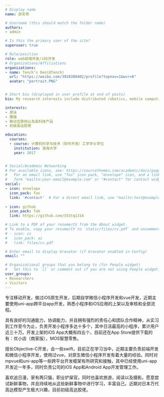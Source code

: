 ```yaml
---
# Display name
name: 邵天奇

# Username (this should match the folder name)
authors:
- admin

# Is this the primary user of the site?
superuser: true

# Role/position
role: web前端开发/iOS开发
# Organizations/Affiliations
organizations:
- name: Tench‘s Den(@Tench)
  url: "https://weibo.com/3928306402/profile?topnav=1&wvr=6"
  avatar: "portrait.PNG"


# Short bio (displayed in user profile at end of posts)
bio: My research interests include distributed robotics, mobile computing and programmable matter.

interests:
- 游泳
- 撸猫
- 移动互联网以及高科技产品
- 初级高达胶佬

education:
  courses:
  - course: 计算机科学与技术（软件开发）工学学士学位
    institution: 渤海大学
    year: 2017


# Social/Academic Networking
# For available icons, see: https://sourcethemes.com/academic/docs/page-builder/#icons
#   For an email link, use "fas" icon pack, "envelope" icon, and a link in the
#   form "mailto:your-email@example.com" or "#contact" for contact widget.
social:
- icon: envelope
  icon_pack: fas
  link: '#contact'  # For a direct email link, use "mailto:test@example.org".
  
- icon: github
  icon_pack: fab
  link: https://github.com/SSStq1314

# Link to a PDF of your resume/CV from the About widget.
# To enable, copy your resume/CV to `static/files/cv.pdf` and uncomment the lines below.
# - icon: cv
#   icon_pack: ai
#   link: files/cv.pdf

# Enter email to display Gravatar (if Gravatar enabled in Config)
email: ""

# Organizational groups that you belong to (for People widget)
#   Set this to `[]` or comment out if you are not using People widget.
user_groups:
- Researchers
- Visitors
---
```







专注移动开发，做过iOS原生开发，后期自学微信小程序开发和vue开发，近期主要使用uni-app跨平台app开发，熟悉小程序和iOS应用的上架以及审核和全部流程。


具有良好的沟通能力，协调能力，并且拥有强烈的责任心和团队合作精神，从实习到工作至今为止，负责开发小程序多达十多个，其中日活最高的小程序，累计用户近三十万。开发上架的iOS App大概有四五个，目前还在App Store提供下载的有：优小店（商家版），MOS智慧零售。


擅长Objective-C开发，会一些swift，目前正在学习当中，近期主要负责前端开发和微信小程序开发，使用过vue，对原生微信小程序开发有着大量的经验。同时对mpvue和uni-app等一些跨平台开发框架有所研究和接触，其中已经使用uni-app开发近一年多，同时负责公司的iOS App和Android App开发管理工作。


喜欢追日漫，家有两只猫，职业铲屎官。同时也喜欢旅游，阅读以及摄影。愿意尝试新鲜事物，并且持续地从这些新鲜事物中进行学习，丰富自己。近期对日本万代高达模型产生极大兴趣，目前初级高达胶佬。
